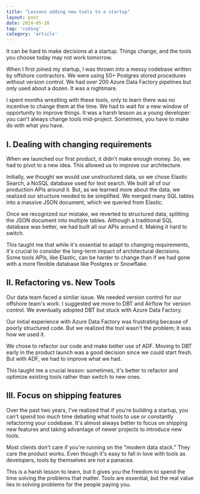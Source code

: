 ```yaml
---
title: "Lessons adding new tools to a startup"
layout: post
date: 2024-05-20
tag: 'coding'
category: 'article'
---
```


It can be hard to make decisions at a startup. Things change, and the tools you choose today may not work tomorrow. 

When I first joined my startup, I was thrown into a messy codebase written by offshore contractors. We were using 50+ Postgres stored procedures without version control. We had over 200 Azure Data Factory pipelines but only used about a dozen. It was a nightmare.

I spent months wrestling with these tools, only to learn there was no incentive to change them at the time. We had to wait for a new window of opportunity to improve things. It was a harsh lesson as a young developer: you can't always change tools mid-project. Sometimes, you have to make do with what you have.

## I. Dealing with changing requirements

When we launched our first product, it didn't make enough money. So, we had to pivot to a new idea. This allowed us to improve our architecture.

Initially, we thought we would use unstructured data, so we chose Elastic Search, a NoSQL database used for text search. We built all of our production APIs around it. But, as we learned more about the data, we realized our structure needed to be simplified. We merged many SQL tables into a massive JSON document, which we queried from Elastic.

Once we recognized our mistake, we reverted to structured data, splitting the JSON document into multiple tables. Although a traditional SQL database was better, we had built all our APIs around it. Making it hard to switch.

This taught me that while it's essential to adapt to changing requirements, it's crucial to consider the long-term impact of architectural decisions. Some tools APIs, like Elastic, can be harder to change than if we had gone with a more flexible database like Postgres or Snowflake.

## II. Refactoring vs. New Tools

Our data team faced a similar issue. We needed version control for our offshore team's work. I suggested we move to DBT and Airflow for version control. We eventually adopted DBT but stuck with Azure Data Factory.

Our initial experience with Azure Data Factory was frustrating because of poorly structured code. But we realized the tool wasn't the problem; it was how we used it. 

We chose to refactor our code and make better use of ADF. Moving to DBT early in the product launch was a good decision since we could start fresh. But with ADF, we had to improve what we had.

This taught me a crucial lesson: sometimes, it's better to refactor and optimize existing tools rather than switch to new ones.

## III. Focus on shipping features

Over the past two years, I've realized that if you're building a startup, you can't spend too much time debating what tools to use or constantly refactoring your codebase. It's almost always better to focus on shipping new features and taking advantage of newer projects to introduce new tools. 

Most clients don't care if you're running on the "modern data stack." They care the product works. Even though it's easy to fall in love with tools as developers, tools by themselves are not a panacea.

This is a harsh lesson to learn, but it gives you the freedom to spend the time solving the problems that matter. Tools are essential, but the real value lies in solving problems for the people paying you.

